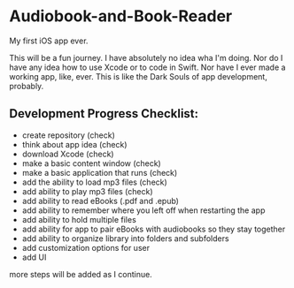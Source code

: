 # Audiobook-and-Book-Reader
My first iOS app ever. 

This will be a fun journey. I have absolutely no idea wha I'm doing. Nor do I have any idea how to use Xcode or to code in Swift. Nor have I ever made a working app, like, ever. 
This is like the Dark Souls of app development, probably. 



## Development Progress Checklist:
- create repository (check)
- think about app idea (check)
- download Xcode (check)
- make a basic content window (check)
- make a basic application that runs (check)
- add the ability to load mp3 files (check)
- add ability to play mp3 files (check)
- add ability to read eBooks (.pdf and .epub)
- add ability to remember where you left off when restarting the app
- add ability to hold multiple files
- add ability for app to pair eBooks with audiobooks so they stay together
- add ability to organize library into folders and subfolders
- add customization options for user
- add UI 

more steps will be added as I continue.

